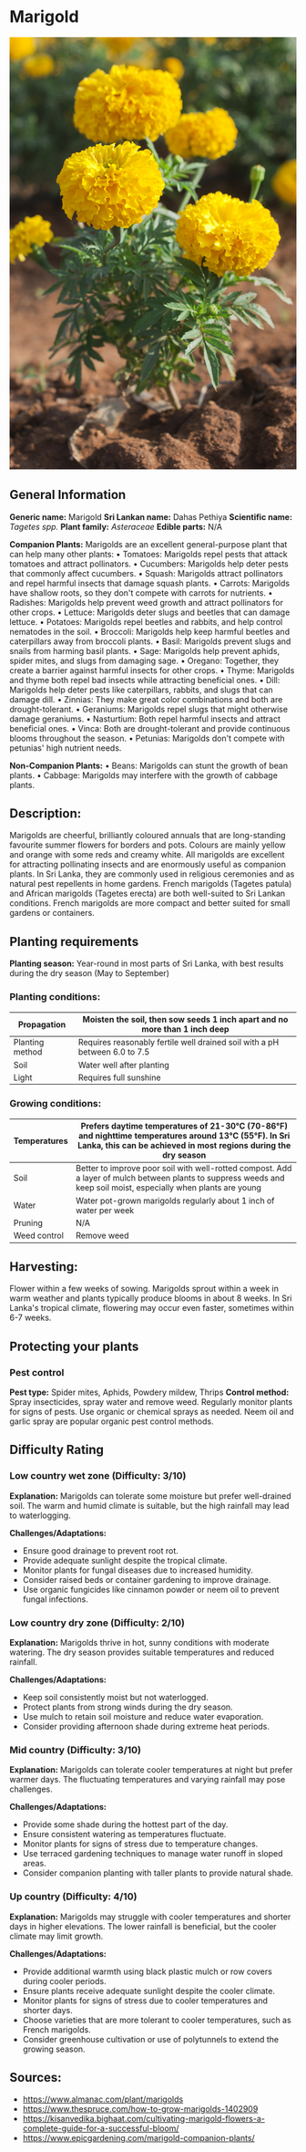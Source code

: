 # Marigold
![Marigold.jpg](../../assets/images/Marigold.jpg "By Ezhuttukari - Own work, CC BY-SA 3.0, https://commons.wikimedia.org/w/index.php?curid=18415653")

## General Information
**Generic name:** Marigold
**Sri Lankan name:** Dahas Pethiya
**Scientific name:** _Tagetes spp._
**Plant family:** _Asteraceae_
**Edible parts:** N/A

**Companion Plants:** Marigolds are an excellent general-purpose plant that can help many other plants:
• Tomatoes: Marigolds repel pests that attack tomatoes and attract pollinators.
• Cucumbers: Marigolds help deter pests that commonly affect cucumbers.
• Squash: Marigolds attract pollinators and repel harmful insects that damage squash plants.
• Carrots: Marigolds have shallow roots, so they don't compete with carrots for nutrients.
• Radishes: Marigolds help prevent weed growth and attract pollinators for other crops.
• Lettuce: Marigolds deter slugs and beetles that can damage lettuce.
• Potatoes: Marigolds repel beetles and rabbits, and help control nematodes in the soil.
• Broccoli: Marigolds help keep harmful beetles and caterpillars away from broccoli plants.
• Basil: Marigolds prevent slugs and snails from harming basil plants.
• Sage: Marigolds help prevent aphids, spider mites, and slugs from damaging sage.
• Oregano: Together, they create a barrier against harmful insects for other crops.
• Thyme: Marigolds and thyme both repel bad insects while attracting beneficial ones.
• Dill: Marigolds help deter pests like caterpillars, rabbits, and slugs that can damage dill.
• Zinnias: They make great color combinations and both are drought-tolerant.
• Geraniums: Marigolds repel slugs that might otherwise damage geraniums.
• Nasturtium: Both repel harmful insects and attract beneficial ones.
• Vinca: Both are drought-tolerant and provide continuous blooms throughout the season.
• Petunias: Marigolds don't compete with petunias' high nutrient needs.

**Non-Companion Plants:**
• Beans: Marigolds can stunt the growth of bean plants.
• Cabbage: Marigolds may interfere with the growth of cabbage plants.


## Description:
Marigolds are cheerful, brilliantly coloured annuals that are long-standing favourite summer flowers for borders and pots. Colours are mainly yellow and orange with some reds and creamy white. All marigolds are excellent for attracting pollinating insects and are enormously useful as companion plants. In Sri Lanka, they are commonly used in religious ceremonies and as natural pest repellents in home gardens. French marigolds (Tagetes patula) and African marigolds (Tagetes erecta) are both well-suited to Sri Lankan conditions. French marigolds are more compact and better suited for small gardens or containers.

## Planting requirements
**Planting season:** 
Year-round in most parts of Sri Lanka, with best results during the dry season (May to September)

### Planting conditions:
| **Propagation** | Moisten the soil, then sow seeds 1 inch apart and no more than 1 inch deep |
|----|----|
| Planting method | Requires reasonably fertile well drained soil with a pH between 6.0 to 7.5 |
| Soil | Water well after planting |
| Light | Requires full sunshine |

### Growing conditions:

| **Temperatures** | Prefers daytime temperatures of 21-30°C (70-86°F) and nighttime temperatures around 13°C (55°F). In Sri Lanka, this can be achieved in most regions during the dry season |
|----|----|
| Soil | Better to improve poor soil with well-rotted compost. Add a layer of mulch between plants to suppress weeds and keep soil moist, especially when plants are young |
| Water | Water pot-grown marigolds regularly about 1 inch of water per week |
| Pruning | N/A |
| Weed control | Remove weed |

## Harvesting:
Flower within a few weeks of sowing. Marigolds sprout within a week in warm weather and plants typically produce blooms in about 8 weeks. In Sri Lanka's tropical climate, flowering may occur even faster, sometimes within 6-7 weeks.

## Protecting your plants

### Pest control
**Pest type:** Spider mites, Aphids, Powdery mildew, Thrips
**Control method:** Spray insecticides, spray water and remove weed. Regularly monitor plants for signs of pests. Use organic or chemical sprays as needed. Neem oil and garlic spray are popular organic pest control methods.

## Difficulty Rating
### Low country wet zone (Difficulty: 3/10)
**Explanation:** Marigolds can tolerate some moisture but prefer well-drained soil. The warm and humid climate is suitable, but the high rainfall may lead to waterlogging.

**Challenges/Adaptations:**
- Ensure good drainage to prevent root rot.
- Provide adequate sunlight despite the tropical climate.
- Monitor plants for fungal diseases due to increased humidity.
- Consider raised beds or container gardening to improve drainage.
- Use organic fungicides like cinnamon powder or neem oil to prevent fungal infections.

### Low country dry zone (Difficulty: 2/10)
**Explanation:** Marigolds thrive in hot, sunny conditions with moderate watering. The dry season provides suitable temperatures and reduced rainfall.

**Challenges/Adaptations:**
- Keep soil consistently moist but not waterlogged.
- Protect plants from strong winds during the dry season.
- Use mulch to retain soil moisture and reduce water evaporation.
- Consider providing afternoon shade during extreme heat periods.

### Mid country (Difficulty: 3/10)
**Explanation:** Marigolds can tolerate cooler temperatures at night but prefer warmer days. The fluctuating temperatures and varying rainfall may pose challenges.

**Challenges/Adaptations:**
- Provide some shade during the hottest part of the day.
- Ensure consistent watering as temperatures fluctuate.
- Monitor plants for signs of stress due to temperature changes.
- Use terraced gardening techniques to manage water runoff in sloped areas.
- Consider companion planting with taller plants to provide natural shade.

### Up country (Difficulty: 4/10)
**Explanation:** Marigolds may struggle with cooler temperatures and shorter days in higher elevations. The lower rainfall is beneficial, but the cooler climate may limit growth.

**Challenges/Adaptations:**
- Provide additional warmth using black plastic mulch or row covers during cooler periods.
- Ensure plants receive adequate sunlight despite the cooler climate.
- Monitor plants for signs of stress due to cooler temperatures and shorter days.
- Choose varieties that are more tolerant to cooler temperatures, such as French marigolds.
- Consider greenhouse cultivation or use of polytunnels to extend the growing season.

## Sources:
- https://www.almanac.com/plant/marigolds
- https://www.thespruce.com/how-to-grow-marigolds-1402909
- https://kisanvedika.bighaat.com/cultivating-marigold-flowers-a-complete-guide-for-a-successful-bloom/
- https://www.epicgardening.com/marigold-companion-plants/

